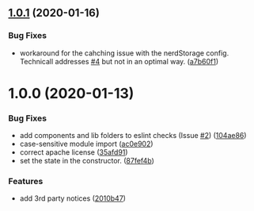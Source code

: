 ## [1.0.1](https://github.com/newrelic/nr1-vividcortex/compare/v1.0.0...v1.0.1) (2020-01-16)


### Bug Fixes

* workaround for the cahching issue with the nerdStorage config. Technicall addresses [#4](https://github.com/newrelic/nr1-vividcortex/issues/4) but not in an optimal way. ([a7b60f1](https://github.com/newrelic/nr1-vividcortex/commit/a7b60f12a1c8af6975a4c6e089799cd38d1fb64f))

# 1.0.0 (2020-01-13)


### Bug Fixes

* add components and lib folders to eslint checks (Issue [#2](https://github.com/newrelic/nr1-vividcortex/issues/2)) ([104ae86](https://github.com/newrelic/nr1-vividcortex/commit/104ae86a3140a1433f8cecd6d03def43be778d32))
* case-sensitive module import ([ac0e902](https://github.com/newrelic/nr1-vividcortex/commit/ac0e9029808e61962215a71b2096a26cd9f711e1))
* correct apache license ([35afd91](https://github.com/newrelic/nr1-vividcortex/commit/35afd91a988bd418253912694bef7e350815abc3))
* set the state in the constructor. ([87fef4b](https://github.com/newrelic/nr1-vividcortex/commit/87fef4bc47e1241bad7d5f9515866e1affed03a4))


### Features

* add 3rd party notices ([2010b47](https://github.com/newrelic/nr1-vividcortex/commit/2010b47b66dff77cbc0e8d0ce6c07253677ae444))
